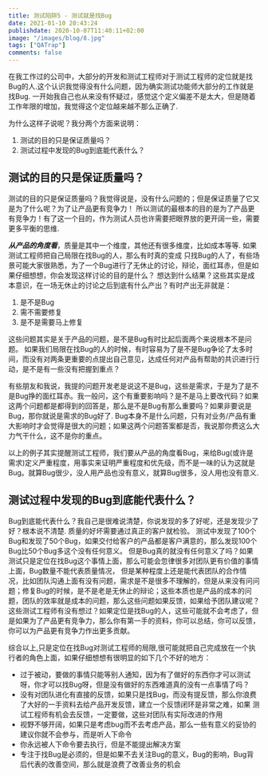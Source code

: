 ```yaml
---
title: 测试陷阱5 - 测试就是找Bug 
date: 2021-01-10 20:43:24
publishdate: 2020-10-07T11:40:11+02:00
image: "/images/blog/8.jpg"
tags: ["QATrap"]
comments: false
---
```


在我工作过的公司中，大部分的开发和测试工程师对于测试工程师的定位就是找Bug的人.这个认识我觉得没有什么问题，因为确实测试功能师大部分的工作就是找Bug. 一开始我自己也从来没有怀疑过，感觉这个定义偏差不是太大，但是随着工作年限的增加，我觉得这个定位越来越不那么正确了.

为什么这样子说呢？我分两个方面来说明：
1. 测试的目的只是保证质量吗？
2. 测试过程中发现的Bug到底能代表什么？

## 测试的目的只是保证质量吗？

测试的目的只是保证质量吗？我觉得说是，没有什么问题的；但是保证质量了它又是为了什么呢？为了让产品更有竞争力！
所以测试的最根本的目的是为了产品更有竞争力！有了这一个目的，作为测试人员也许需要把眼界放的更开阔一些，需要更多平衡的思维.

***从产品的角度看***，质量是其中一个维度，其他还有很多维度，比如成本等等. 如果测试工程师把自己局限在找Bug的人，那么有时真的变成
只找Bug的人了，有些场景可能大家很熟悉，为了一个Bug进行了无休止的讨论，辩论，面红耳赤，但是如果仔细想想，你会发现这样讨论的目的是什么？
想达到什么结果？这些其实是成本意识，在一场无休止的讨论之后到底有什么产出？有时产出无非就是：
1. 是不是Bug
2. 需不需要修复
3. 是不是需要马上修复

这些问题其实是关于产品的问题，是不是Bug有时比起后面两个来说根本不是问题。 如果我们局限在找Bug的人的时候，有时容易为了是不是Bug争论了太多时间，而没有对两条更重要的点提出自己意见，达成任何对产品有帮助的共识进行行动，是不是有一些没有把握到重点？

有些朋友和我说，我提的问题开发老是说这不是Bug，这些是需求，于是为了是不是Bug挣的面红耳赤。我一般问，这个有重要影响吗？是不是马上要改代码？如果这两个问题都是都得到的回答是，那么是不是Bug有那么重要吗？如果非要说是Bug，那你就说是需求的Bug好了. Bug本身不是什么问题，只有对业务/产品有重大影响时才会觉得是很大的问题；如果这两个问题答案都是否，我说那你费这么大力气干什么，这不是你的重点。 

以上的例子其实提醒测试工程师，我们要从产品的角度看Bug，来给Bug(或许是需求)定义严重程度，用事实来证明严重程度和优先级，而不是一味的认为这就是Bug。就算Bug很少，没人用产品也没有意义，就算Bug很多，没人用也没有意义.

## 测试过程中发现的Bug到底能代表什么？

Bug到底能代表什么？我自己是很难说清楚，你说发现的多了好呢，还是发现少了好？根本说不清楚. 质量的好坏需要通过真正的客户就检验。
测试中发现了100个Bug和发现了50个Bug，如果交付给客户的产品都是客户满意的，那么发现100个Bug比50个Bug多这个没有任何意义。
但是Bug真的就没有任何意义了吗？如果测试只是定位在找Bug这个事情上面，那么可能会忽律很多对团队更有价值的事情上面，Bug数量不能代表质量情况，
但是某种程度上还是能代表团队的合作情况，比如团队沟通上面有没有问题，需求是不是很多不理解的，但是从来没有问问题；修复Bug的时候，是不是老是无休止的辩论；这些本质也是产品的成本的问题，团队的效率就是成本的问题，那么这些问题如果反馈，如果给予团队建议呢？ 这些测试工程师有没有想过？如果定位是找Bug的人，这些可能就不会考虑了，但是如果为了产品更有竞争力，那么你有第一手的资料，你可以总结，你可以反馈，你可以为产品更有竞争力作出更多贡献。

综合以上,只是定位在找Bug对测试工程师的局限,很可能就把自己完成放在一个执行者的角色上面，如果仔细想想有很明显的如下几个不好的地方：
- 过于被动，要做的事情只能等别人通知，因为有了做好的东西你才可以测试呀，你才可以找Bug呀，但是没有做好的东西难道真的没有一点事情了吗？
- 没有对团队进化有直接的反馈，如果只是找Bug，而没有提反馈，那么你浪费了大好的一手资料去给产品开发反馈，建立一个反馈闭环是非常之难，如果
  测试工程师有机会去反馈，一定要做，这些对团队有实际改进的作用
- 视野不够开阔，如果只是考虑bug而不去考虑产品，那么一些有意义的妥协的建议你就不会参与，而是听人下命令
- 你永远被人下命令要去执行，但是不能提出解决方案
- 专注于找Bug是必须的，但是如果不去关注Bug的意义，Bug的影响，Bug背后代表的改善空间，那么就是浪费了改善业务的机会
